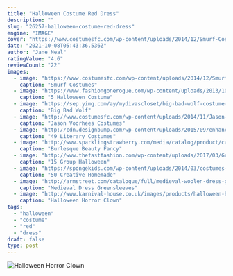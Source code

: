 ```yaml
---
title: "Halloween Costume Red Dress"
description: ""
slug: "26257-halloween-costume-red-dress"
engine: "IMAGE"
cover: "https://www.costumesfc.com/wp-content/uploads/2014/12/Smurf-Costumes-for-Women.jpg"
date: "2021-10-08T05:43:36.536Z"
author: "Jane Neal"
ratingValue: "4.6"
reviewCount: "22"
images:
  - image: "https://www.costumesfc.com/wp-content/uploads/2014/12/Smurf-Costumes-for-Women.jpg"
    caption: "Smurf Costumes"
  - image: "https://www.fashiongonerogue.com/wp-content/uploads/2013/10/twiggy-mod.jpg"
    caption: "5 Halloween Costume"
  - image: "https://sep.yimg.com/ay/mydivascloset/big-bad-wolf-costume-for-men-12.jpg"
    caption: "Big Bad Wolf"
  - image: "http://www.costumesfc.com/wp-content/uploads/2014/11/Jason-Voorhees-Kids-Costume.jpg"
    caption: "Jason Voorhees Costumes"
  - image: "http://cdn.designbump.com/wp-content/uploads/2015/09/enhanced-13608-1443034110-2.jpg"
    caption: "49 Literary Costumes"
  - image: "http://www.sparklingstrawberry.com/media/catalog/product/cache/1/image/650x/040ec09b1e35df139433887a97daa66f/i/m/image_image_8775_cst_3__02616.jpg"
    caption: "Burlesque Beauty Fancy"
  - image: "http://www.thefastfashion.com/wp-content/uploads/2017/03/Group-Halloween-Costume-Ideas-5.jpg"
    caption: "15 Group Halloween"
  - image: "https://spongekids.com/wp-content/uploads/2014/03/costumes-for-kids/41-peacock-kid-costume-idea.jpg"
    caption: "50 Creative Homemade"
  - image: "http://armstreet.com/catalogue/full/medieval-woolen-dress-green-sleeves-8.jpg"
    caption: "Medieval Dress Greensleeves"
  - image: "http://www.karnival-house.co.uk/images/products/halloween-horror-clown-mask8561.jpg"
    caption: "Halloween Horror Clown"
tags:
  - "halloween"
  - "costume"
  - "red"
  - "dress"
draft: false
type: post
---
```



![Halloween Horror Clown](http://www.karnival-house.co.uk/images/products/halloween-horror-clown-mask8561.jpg "Halloween Horror Clown")


<!--inArticleAds-->

<!--galleryOne-->


<!--inArticleAds-->

<!--galleryTwo-->


<!--galleryThree-->

